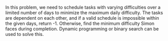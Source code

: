 In this problem, we need to schedule tasks with varying difficulties over a limited number of days to minimize the maximum daily difficulty. The tasks are dependent on each other, and if a valid schedule is impossible within the given days, return -1. Otherwise, find the minimum difficulty Simon faces during completion. Dynamic programming or binary search can be used to solve this.
